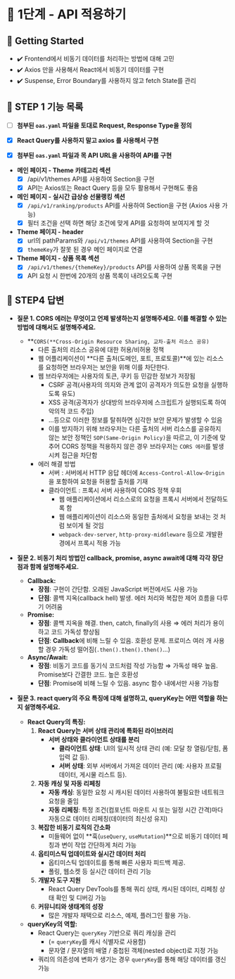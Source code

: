 # 🚀 1단계 - API 적용하기

## 🚀 Getting Started

- ✔️ Frontend에서 비동기 데이터를 처리하는 방법에 대해 고민
- ✔️ Axios 만을 사용해서 React에서 비동기 데이터를 구현
- ✔️ Suspense, Error Boundary를 사용하지 않고 fetch State를 관리

## 📝 STEP 1 기능 목록

- [ ] <b>첨부된 `oas.yaml` 파일을 토대로 Request, Response Type을 정의</b>

- [x] <b>React Query를 사용하지 말고 axios 를 사용해서 구현</b>

- [x] <b>첨부된 `oas.yaml` 파일과 목 API URL을 사용하여 API를 구현</b>

- <b>메인 페이지 - Theme 카테고리 섹션</b>
  - [x] /api/v1/themes API를 사용하여 Section을 구현
  - [x] API는 Axios또는 React Query 등을 모두 활용해서 구현해도 좋음
- <b>메인 페이지 - 실시간 급상승 선물랭킹 섹션</b>
  - [x] `/api/v1/ranking/products` API를 사용하여 Section을 구현 (Axios 사용 가능)
  - [x] 필터 조건을 선택 하면 해당 조건에 맞게 API를 요청하여 보여지게 할 것
- <b>Theme 페이지 - header</b>
  - [x] url의 pathParams와 `/api/v1/themes` API를 사용하여 Section을 구현
  - [x] `themeKey`가 잘못 된 경우 메인 페이지로 연결
- <b>Theme 페이지 - 상품 목록 섹션</b>
  - [x] `/api/v1/themes/{themeKey}/products` API를 사용하여 상품 목록을 구현
  - [x] API 요청 시 한번에 20개의 상품 목록이 내려오도록 구현

## 📝 STEP4 답변

- **질문 1. CORS 에러는 무엇이고 언제 발생하는지 설명해주세요. 이를 해결할 수 있는 방법에 대해서도 설명해주세요.**

  - **`CORS(**Cross-Origin Resource Sharing, 교차-출처 리소스 공유)`
    - 다른 출처의 리소스 공유에 대한 허용/비허용 정책
    - 웹 어플리케이션이 **다른 출처(도메인, 포트, 프로토콜)**에 있는 리소스를 요청하면 브라우저는 보안을 위해 이를 차단한다.
    - 웹 브라우저에는 사용자의 토큰, 쿠키 등 민감한 정보가 저장됨
      - CSRF 공격(사용자의 의지와 관계 없이 공격자가 의도한 요청을 실행하도록 유도)
      - XSS 공격(공격자가 상대방의 브라우저에 스크립트가 실행되도록 하여 악의적 코드 주입)
      - ...등으로 이러한 정보를 탈취하면 심각한 보안 문제가 발생할 수 있음
      - 이를 방지하기 위해 브라우저는 다른 출처의 서버 리소스를 공유하지 않는 보안 정책인 `SOP(Same-Origin Policy)`을 따르고, 이 기준에 맞추어 CORS 정책을 적용하지 않은 경우 브라우저는 `CORS 에러`를 발생시켜 접근을 차단함
    - 에러 해결 방법
      - 서버 : 서버에서 HTTP 응답 헤더에 `Access-Control-Allow-Origin` 을 포함하여 요청을 허용할 출처를 기재
      - 클라이언트 : 프록시 서버 사용하여 CORS 정책 우회
        - 웹 애플리케이션에서 리소스로의 요청을 프록시 서버에서 전달하도록 함
        - 웹 애플리케이션이 리소스와 동일한 출처에서 요청을 보내는 것 처럼 보이게 될 것임
        - `webpack-dev-server`, `http-proxy-middleware` 등으로 개발환경에서 프록시 적용 가능

- **질문 2. 비동기 처리 방법인 callback, promise, async await에 대해 각각 장단점과 함께 설명해주세요.**
  - **Callback:**
    - **장점**: 구현이 간단함. 오래된 JavaScript 버전에서도 사용 가능
    - **단점**: 콜백 지옥(callback hell) 발생. 에러 처리와 복잡한 제어 흐름을 다루기 어려움
  - **Promise:**
    - **장점**: 콜백 지옥을 해결. then, catch, finally의 사용 ⇒ 에러 처리가 용이하고 코드 가독성 향상됨
    - **단점**: **Callback**에 비해 느릴 수 있음. 호환성 문제. 프로미스 여러 개 사용할 경우 가독성 떨어짐(`.then().then().then()`…)
  - **Async/Await:**
    - **장점**: 비동기 코드를 동기식 코드처럼 작성 가능함 ⇒ 가독성 매우 높음. Promise보다 간결한 코드. 높은 호환성
    - **단점**: Promise에 비해 느릴 수 있음. async 함수 내에서만 사용 가능함
- **질문 3. react query의 주요 특징에 대해 설명하고, queryKey는 어떤 역할을 하는지 설명해주세요.**
  - **React Query의 특징:**
    1.  **React Query는 서버 상태 관리에 특화된 라이브러리**
        - **서버 상태와 클라이언트 상태를 분리**
          - **클라이언트 상태**: UI의 일시적 상태 관리 (예: 모달 창 열림/닫힘, 폼 입력 값 등).
          - **서버 상태**: 외부 서버에서 가져온 데이터 관리 (예: 사용자 프로필 데이터, 게시물 리스트 등).
    2.  **자동 캐싱 및 자동 리페칭**
        - **자동 캐싱**: 동일한 요청 시 캐시된 데이터 사용하여 불필요한 네트워크 요청을 줄임
        - **자동 리페칭**: 특정 조건(컴포넌트 마운트 시 또는 일정 시간 간격)마다 자동으로 데이터 리페칭(데이터의 최신성 유지)
    3.  **복잡한 비동기 로직의 간소화**
        - 미들웨어 없이 **훅(`useQuery`, `useMutation`)**으로 비동기 데이터 페칭과 변이 작업 간단하게 처리 가능
    4.  **옵티미스틱 업데이트와 실시간 데이터 처리**
        - 옵티미스틱 업데이트를 통해 빠른 사용자 피드백 제공.
        - 폴링, 웹소켓 등 실시간 데이터 관리 기능
    5.  **개발자 도구 지원**
        - React Query DevTools를 통해 쿼리 상태, 캐시된 데이터, 리페칭 상태 확인 및 디버깅 가능
    6.  **커뮤니티와 생태계의 성장**
        - 많은 개발자 채택으로 리소스, 예제, 플러그인 활용 가능.
  - **queryKey의 역할:**
    - React Query는 `queryKey` 기반으로 쿼리 캐싱을 관리
      - (= `queryKey`를 캐시 식별자로 사용함)
      - 문자열 / 문자열의 배열 / 중첩된 객체(nested object)로 지정 가능
    - 쿼리의 의존성에 변화가 생기는 경우 `queryKey`를 통해 해당 데이터를 갱신 가능
